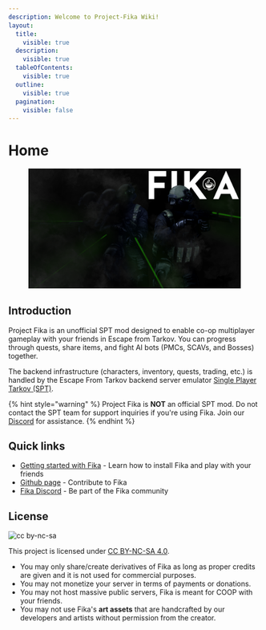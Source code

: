 ```yaml
---
description: Welcome to Project-Fika Wiki!
layout:
  title:
    visible: true
  description:
    visible: true
  tableOfContents:
    visible: true
  outline:
    visible: true
  pagination:
    visible: false
---
```


# Home

<figure><img src=".gitbook/assets/1080p_launchertest2.png" alt=""><figcaption></figcaption></figure>

## Introduction

Project Fika is an unofficial SPT mod designed to enable co-op multiplayer gameplay with your friends in Escape from Tarkov. You can progress through quests, share items, and fight AI bots (PMCs, SCAVs, and Bosses) together.

The backend infrastructure (characters, inventory, quests, trading, etc.) is handled by the Escape From Tarkov backend server emulator [Single Player Tarkov (SPT)](https://sp-tarkov.com).

{% hint style="warning" %}
Project Fika is **NOT** an official SPT mod. Do not contact the SPT team for support inquiries if you're using Fika. Join our [Discord](https://discord.gg/project-fika) for assistance.
{% endhint %}

## Quick links

* [Getting started with Fika](installing-fika.md) - Learn how to install Fika and play with your friends
* [Github page](https://github.com/project-fika) - Contribute to Fika
* [Fika Discord](https://discord.gg/project-fika) - Be part of the Fika community

## License

![cc by-nc-sa](https://mirrors.creativecommons.org/presskit/buttons/88x31/png/by-nc-sa.png)

This project is licensed under [CC BY-NC-SA 4.0](https://creativecommons.org/licenses/by-nc-sa/4.0/legalcode.en).

* You may only share/create derivatives of Fika as long as proper credits are given and it is not used for commercial purposes.
* You may not monetize your server in terms of payments or donations.
* You may not host massive public servers, Fika is meant for COOP with your friends.
* You may not use Fika's **art assets** that are handcrafted by our developers and artists without permission from the creator.
